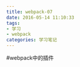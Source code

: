 ```yaml
---
title: webpack-07
date: 2016-05-14 11:10:33
tags:
- 学习
- webpack
categories: 学习笔记
---
```

#webpack中的插件
